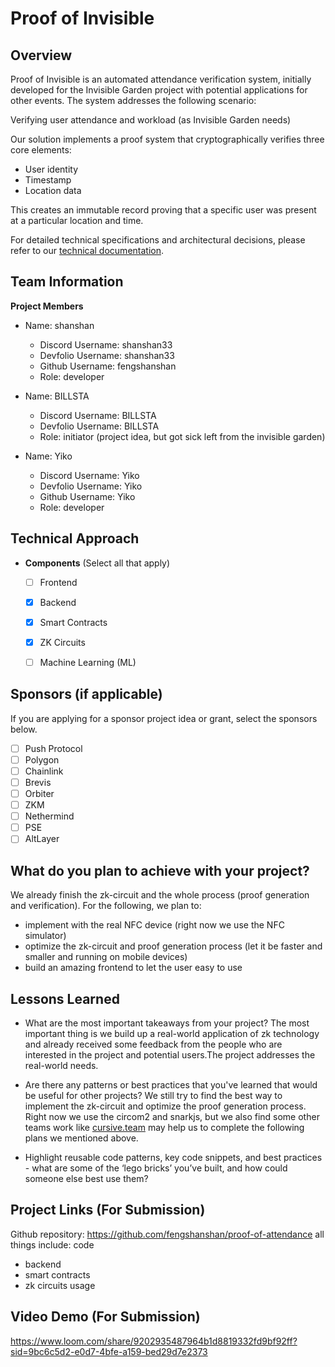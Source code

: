 # Proof of Invisible

## Overview
Proof of Invisible is an automated attendance verification system, initially developed for the Invisible Garden project with potential applications for other events. The system addresses the following  scenario:

Verifying user attendance and workload (as Invisible Garden needs)

Our solution implements a proof system that cryptographically verifies three core elements:
- User identity
- Timestamp
- Location data

This creates an immutable record proving that a specific user was present at a particular location and time.

For detailed technical specifications and architectural decisions, please refer to our [technical documentation](./proof-of-invisible.pdf).

## Team Information
**Project Members**

- Name: shanshan
  - Discord Username: shanshan33
  - Devfolio Username: shanshan33
  - Github Username: fengshanshan
  - Role: developer

- Name: BILLSTA
  - Discord Username: BILLSTA
  - Devfolio Username: BILLSTA
  - Role: initiator (project idea, but got sick left from the invisible garden)
  
- Name: Yiko
  - Discord Username: Yiko
  - Devfolio Username: Yiko
  - Github Username: Yiko
  - Role: developer
  
## Technical Approach

- **Components** (Select all that apply)
  - [ ] Frontend
  - [x] Backend
  - [x] Smart Contracts
  - [x] ZK Circuits
  -[ ] Machine Learning (ML)


## Sponsors (if applicable)

If you are applying for a sponsor project idea or grant, select the sponsors below.

- [ ] Push Protocol
- [ ] Polygon
- [ ] Chainlink
- [ ] Brevis
- [ ] Orbiter
- [ ] ZKM
- [ ] Nethermind
- [ ] PSE
- [ ] AltLayer

## What do you plan to achieve with your project?
We already finish the zk-circuit and the whole process (proof generation and verification).
For the following, we plan to:
- implement with the real NFC device (right now we use the NFC simulator)
- optimize the zk-circuit and proof generation process (let it be faster and smaller and running on mobile devices)
- build an amazing frontend to let the user easy to use

## Lessons Learned
- What are the most important takeaways from your project?
The most important thing is we build up a real-world application of zk technology and already received some feedback from the people who are interested in the project and potential users.The project addresses the real-world needs.

- Are there any patterns or best practices that you've learned that would be useful for other projects?
We still try to find the best way to implement the zk-circuit and optimize the proof generation process. Right now we use the circom2 and snarkjs, but we also find some other teams work like [cursive.team](https://www.cursive.team/) may help us to complete the following plans we mentioned above.

- Highlight reusable code patterns, key code snippets, and best practices - what are some of the ‘lego bricks’ you’ve built, and how could someone else best use them?

## Project Links (For Submission)

Github repository: https://github.com/fengshanshan/proof-of-attendance
all things include:
code
- backend
- smart contracts
- zk circuits
usage


## Video Demo (For Submission)
https://www.loom.com/share/9202935487964b1d8819332fd9bf92ff?sid=9bc6c5d2-e0d7-4bfe-a159-bed29d7e2373

